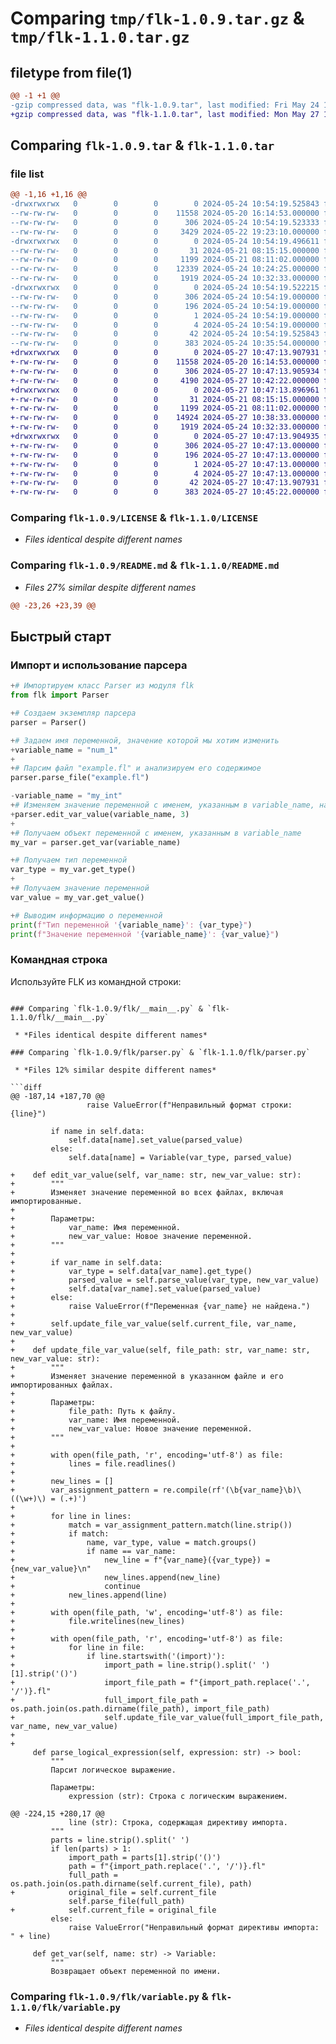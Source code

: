 # Comparing `tmp/flk-1.0.9.tar.gz` & `tmp/flk-1.1.0.tar.gz`

## filetype from file(1)

```diff
@@ -1 +1 @@
-gzip compressed data, was "flk-1.0.9.tar", last modified: Fri May 24 10:54:19 2024, max compression
+gzip compressed data, was "flk-1.1.0.tar", last modified: Mon May 27 10:47:13 2024, max compression
```

## Comparing `flk-1.0.9.tar` & `flk-1.1.0.tar`

### file list

```diff
@@ -1,16 +1,16 @@
-drwxrwxrwx   0        0        0        0 2024-05-24 10:54:19.525843 flk-1.0.9/
--rw-rw-rw-   0        0        0    11558 2024-05-20 16:14:53.000000 flk-1.0.9/LICENSE
--rw-rw-rw-   0        0        0      306 2024-05-24 10:54:19.523333 flk-1.0.9/PKG-INFO
--rw-rw-rw-   0        0        0     3429 2024-05-22 19:23:10.000000 flk-1.0.9/README.md
-drwxrwxrwx   0        0        0        0 2024-05-24 10:54:19.496611 flk-1.0.9/flk/
--rw-rw-rw-   0        0        0       31 2024-05-21 08:15:15.000000 flk-1.0.9/flk/__init__.py
--rw-rw-rw-   0        0        0     1199 2024-05-21 08:11:02.000000 flk-1.0.9/flk/__main__.py
--rw-rw-rw-   0        0        0    12339 2024-05-24 10:24:25.000000 flk-1.0.9/flk/parser.py
--rw-rw-rw-   0        0        0     1919 2024-05-24 10:32:33.000000 flk-1.0.9/flk/variable.py
-drwxrwxrwx   0        0        0        0 2024-05-24 10:54:19.522215 flk-1.0.9/flk.egg-info/
--rw-rw-rw-   0        0        0      306 2024-05-24 10:54:19.000000 flk-1.0.9/flk.egg-info/PKG-INFO
--rw-rw-rw-   0        0        0      196 2024-05-24 10:54:19.000000 flk-1.0.9/flk.egg-info/SOURCES.txt
--rw-rw-rw-   0        0        0        1 2024-05-24 10:54:19.000000 flk-1.0.9/flk.egg-info/dependency_links.txt
--rw-rw-rw-   0        0        0        4 2024-05-24 10:54:19.000000 flk-1.0.9/flk.egg-info/top_level.txt
--rw-rw-rw-   0        0        0       42 2024-05-24 10:54:19.525843 flk-1.0.9/setup.cfg
--rw-rw-rw-   0        0        0      383 2024-05-24 10:35:54.000000 flk-1.0.9/setup.py
+drwxrwxrwx   0        0        0        0 2024-05-27 10:47:13.907931 flk-1.1.0/
+-rw-rw-rw-   0        0        0    11558 2024-05-20 16:14:53.000000 flk-1.1.0/LICENSE
+-rw-rw-rw-   0        0        0      306 2024-05-27 10:47:13.905934 flk-1.1.0/PKG-INFO
+-rw-rw-rw-   0        0        0     4190 2024-05-27 10:42:22.000000 flk-1.1.0/README.md
+drwxrwxrwx   0        0        0        0 2024-05-27 10:47:13.896961 flk-1.1.0/flk/
+-rw-rw-rw-   0        0        0       31 2024-05-21 08:15:15.000000 flk-1.1.0/flk/__init__.py
+-rw-rw-rw-   0        0        0     1199 2024-05-21 08:11:02.000000 flk-1.1.0/flk/__main__.py
+-rw-rw-rw-   0        0        0    14924 2024-05-27 10:38:33.000000 flk-1.1.0/flk/parser.py
+-rw-rw-rw-   0        0        0     1919 2024-05-24 10:32:33.000000 flk-1.1.0/flk/variable.py
+drwxrwxrwx   0        0        0        0 2024-05-27 10:47:13.904935 flk-1.1.0/flk.egg-info/
+-rw-rw-rw-   0        0        0      306 2024-05-27 10:47:13.000000 flk-1.1.0/flk.egg-info/PKG-INFO
+-rw-rw-rw-   0        0        0      196 2024-05-27 10:47:13.000000 flk-1.1.0/flk.egg-info/SOURCES.txt
+-rw-rw-rw-   0        0        0        1 2024-05-27 10:47:13.000000 flk-1.1.0/flk.egg-info/dependency_links.txt
+-rw-rw-rw-   0        0        0        4 2024-05-27 10:47:13.000000 flk-1.1.0/flk.egg-info/top_level.txt
+-rw-rw-rw-   0        0        0       42 2024-05-27 10:47:13.907931 flk-1.1.0/setup.cfg
+-rw-rw-rw-   0        0        0      383 2024-05-27 10:45:22.000000 flk-1.1.0/setup.py
```

### Comparing `flk-1.0.9/LICENSE` & `flk-1.1.0/LICENSE`

 * *Files identical despite different names*

### Comparing `flk-1.0.9/README.md` & `flk-1.1.0/README.md`

 * *Files 27% similar despite different names*

```diff
@@ -23,26 +23,39 @@
 ```
 
 ## Быстрый старт
 
 ### Импорт и использование парсера
 
 ```python
+# Импортируем класс Parser из модуля flk
 from flk import Parser
 
+# Создаем экземпляр парсера
 parser = Parser()
 
+# Задаем имя переменной, значение которой мы хотим изменить
+variable_name = "num_1"
+
+# Парсим файл "example.fl" и анализируем его содержимое
 parser.parse_file("example.fl")
 
-variable_name = "my_int"
+# Изменяем значение переменной с именем, указанным в variable_name, на 3
+parser.edit_var_value(variable_name, 3)
+
+# Получаем объект переменной с именем, указанным в variable_name
 my_var = parser.get_var(variable_name)
 
+# Получаем тип переменной
 var_type = my_var.get_type()
+
+# Получаем значение переменной
 var_value = my_var.get_value()
 
+# Выводим информацию о переменной
 print(f"Тип переменной '{variable_name}': {var_type}")
 print(f"Значение переменной '{variable_name}': {var_value}")
 ```
 
 ### Командная строка
 
 Используйте FLK из командной строки:
```

### Comparing `flk-1.0.9/flk/__main__.py` & `flk-1.1.0/flk/__main__.py`

 * *Files identical despite different names*

### Comparing `flk-1.0.9/flk/parser.py` & `flk-1.1.0/flk/parser.py`

 * *Files 12% similar despite different names*

```diff
@@ -187,14 +187,70 @@
                 raise ValueError(f"Неправильный формат строки: {line}")
 
         if name in self.data:
             self.data[name].set_value(parsed_value)
         else:
             self.data[name] = Variable(var_type, parsed_value)
 
+    def edit_var_value(self, var_name: str, new_var_value: str):
+        """
+        Изменяет значение переменной во всех файлах, включая импортированные.
+
+        Параметры:
+            var_name: Имя переменной.
+            new_var_value: Новое значение переменной.
+        """
+
+        if var_name in self.data:
+            var_type = self.data[var_name].get_type()
+            parsed_value = self.parse_value(var_type, new_var_value)
+            self.data[var_name].set_value(parsed_value)
+        else:
+            raise ValueError(f"Переменная {var_name} не найдена.")
+
+        self.update_file_var_value(self.current_file, var_name, new_var_value)
+
+    def update_file_var_value(self, file_path: str, var_name: str, new_var_value: str):
+        """
+        Изменяет значение переменной в указанном файле и его импортированных файлах.
+
+        Параметры:
+            file_path: Путь к файлу.
+            var_name: Имя переменной.
+            new_var_value: Новое значение переменной.
+        """
+
+        with open(file_path, 'r', encoding='utf-8') as file:
+            lines = file.readlines()
+
+        new_lines = []
+        var_assignment_pattern = re.compile(rf'(\b{var_name}\b)\((\w+)\) = (.+)')
+
+        for line in lines:
+            match = var_assignment_pattern.match(line.strip())
+            if match:
+                name, var_type, value = match.groups()
+                if name == var_name:
+                    new_line = f"{var_name}({var_type}) = {new_var_value}\n"
+                    new_lines.append(new_line)
+                    continue
+            new_lines.append(line)
+
+        with open(file_path, 'w', encoding='utf-8') as file:
+            file.writelines(new_lines)
+
+        with open(file_path, 'r', encoding='utf-8') as file:
+            for line in file:
+                if line.startswith('(import)'):
+                    import_path = line.strip().split(' ')[1].strip('()')
+                    import_file_path = f"{import_path.replace('.', '/')}.fl"
+                    full_import_file_path = os.path.join(os.path.dirname(file_path), import_file_path)
+                    self.update_file_var_value(full_import_file_path, var_name, new_var_value)
+
+
     def parse_logical_expression(self, expression: str) -> bool:
         """
         Парсит логическое выражение.
 
         Параметры:
             expression (str): Строка с логическим выражением.
 
@@ -224,15 +280,17 @@
             line (str): Строка, содержащая директиву импорта.
         """
         parts = line.strip().split(' ')
         if len(parts) > 1:
             import_path = parts[1].strip('()')
             path = f"{import_path.replace('.', '/')}.fl"
             full_path = os.path.join(os.path.dirname(self.current_file), path)
+            original_file = self.current_file
             self.parse_file(full_path)
+            self.current_file = original_file
         else:
             raise ValueError("Неправильный формат директивы импорта: " + line)
 
     def get_var(self, name: str) -> Variable:
         """
         Возвращает объект переменной по имени.
```

### Comparing `flk-1.0.9/flk/variable.py` & `flk-1.1.0/flk/variable.py`

 * *Files identical despite different names*

